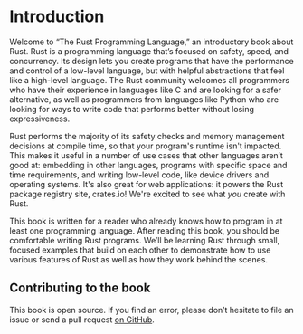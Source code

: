 # Introduction

Welcome to “The Rust Programming Language,” an introductory book about Rust.
Rust is a programming language that’s focused on safety, speed, and
concurrency. Its design lets you create programs that have the performance and
control of a low-level language, but with helpful abstractions that feel like a
high-level language. The Rust community welcomes all programmers who have their
experience in languages like C and are looking for a safer alternative, as well
as programmers from languages like Python who are looking for ways to write
code that performs better without losing expressiveness.

Rust performs the majority of its safety checks and memory management decisions
at compile time, so that your program's runtime isn't impacted. This makes it
useful in a number of use cases that other languages aren’t good at: embedding
in other languages, programs with specific space and time requirements, and
writing low-level code, like device drivers and operating systems. It's also
great for web applications: it powers the Rust package registry site, crates.io!
We're excited to see what *you* create with Rust.

This book is written for a reader who already knows how to program in at least
one programming language. After reading this book, you should be comfortable
writing Rust programs. We’ll be learning Rust through small, focused examples
that build on each other to demonstrate how to use various features of Rust as
well as how they work behind the scenes.

## Contributing to the book

This book is open source. If you find an error, please don’t hesitate to file an
issue or send a pull request [on GitHub].

[on GitHub]: https://github.com/rust-lang/book
